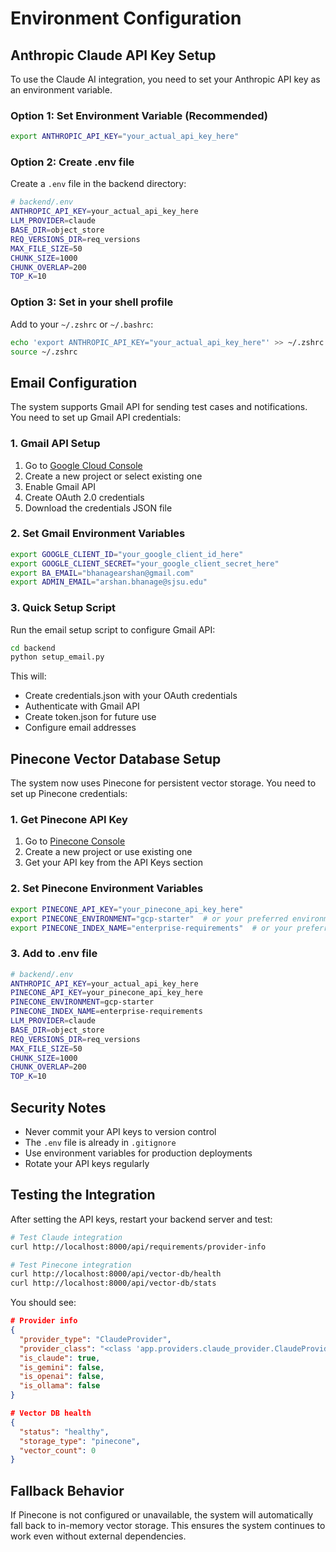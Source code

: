 # Environment Configuration

## Anthropic Claude API Key Setup

To use the Claude AI integration, you need to set your Anthropic API key as an environment variable.

### Option 1: Set Environment Variable (Recommended)

```bash
export ANTHROPIC_API_KEY="your_actual_api_key_here"
```

### Option 2: Create .env file

Create a `.env` file in the backend directory:

```bash
# backend/.env
ANTHROPIC_API_KEY=your_actual_api_key_here
LLM_PROVIDER=claude
BASE_DIR=object_store
REQ_VERSIONS_DIR=req_versions
MAX_FILE_SIZE=50
CHUNK_SIZE=1000
CHUNK_OVERLAP=200
TOP_K=10
```

### Option 3: Set in your shell profile

Add to your `~/.zshrc` or `~/.bashrc`:

```bash
echo 'export ANTHROPIC_API_KEY="your_actual_api_key_here"' >> ~/.zshrc
source ~/.zshrc
```

## Email Configuration

The system supports Gmail API for sending test cases and notifications. You need to set up Gmail API credentials:

### 1. Gmail API Setup

1. Go to [Google Cloud Console](https://console.cloud.google.com/)
2. Create a new project or select existing one
3. Enable Gmail API
4. Create OAuth 2.0 credentials
5. Download the credentials JSON file

### 2. Set Gmail Environment Variables

```bash
export GOOGLE_CLIENT_ID="your_google_client_id_here"
export GOOGLE_CLIENT_SECRET="your_google_client_secret_here"
export BA_EMAIL="bhanagearshan@gmail.com"
export ADMIN_EMAIL="arshan.bhanage@sjsu.edu"
```

### 3. Quick Setup Script

Run the email setup script to configure Gmail API:

```bash
cd backend
python setup_email.py
```

This will:
- Create credentials.json with your OAuth credentials
- Authenticate with Gmail API
- Create token.json for future use
- Configure email addresses

## Pinecone Vector Database Setup

The system now uses Pinecone for persistent vector storage. You need to set up Pinecone credentials:

### 1. Get Pinecone API Key

1. Go to [Pinecone Console](https://app.pinecone.io/)
2. Create a new project or use existing one
3. Get your API key from the API Keys section

### 2. Set Pinecone Environment Variables

```bash
export PINECONE_API_KEY="your_pinecone_api_key_here"
export PINECONE_ENVIRONMENT="gcp-starter"  # or your preferred environment
export PINECONE_INDEX_NAME="enterprise-requirements"  # or your preferred index name
```

### 3. Add to .env file

```bash
# backend/.env
ANTHROPIC_API_KEY=your_actual_api_key_here
PINECONE_API_KEY=your_pinecone_api_key_here
PINECONE_ENVIRONMENT=gcp-starter
PINECONE_INDEX_NAME=enterprise-requirements
LLM_PROVIDER=claude
BASE_DIR=object_store
REQ_VERSIONS_DIR=req_versions
MAX_FILE_SIZE=50
CHUNK_SIZE=1000
CHUNK_OVERLAP=200
TOP_K=10
```

## Security Notes

- Never commit your API keys to version control
- The `.env` file is already in `.gitignore`
- Use environment variables for production deployments
- Rotate your API keys regularly

## Testing the Integration

After setting the API keys, restart your backend server and test:

```bash
# Test Claude integration
curl http://localhost:8000/api/requirements/provider-info

# Test Pinecone integration
curl http://localhost:8000/api/vector-db/health
curl http://localhost:8000/api/vector-db/stats
```

You should see:
```json
# Provider info
{
  "provider_type": "ClaudeProvider",
  "provider_class": "<class 'app.providers.claude_provider.ClaudeProvider'>",
  "is_claude": true,
  "is_gemini": false,
  "is_openai": false,
  "is_ollama": false
}

# Vector DB health
{
  "status": "healthy",
  "storage_type": "pinecone",
  "vector_count": 0
}
```

## Fallback Behavior

If Pinecone is not configured or unavailable, the system will automatically fall back to in-memory vector storage. This ensures the system continues to work even without external dependencies.
